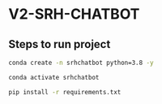 # V2-SRH-CHATBOT
## Steps to run project 
```bash 
conda create -n srhchatbot python=3.8 -y
```

```bash
conda activate srhchatbot 
```

```bash
pip install -r requirements.txt  
```
